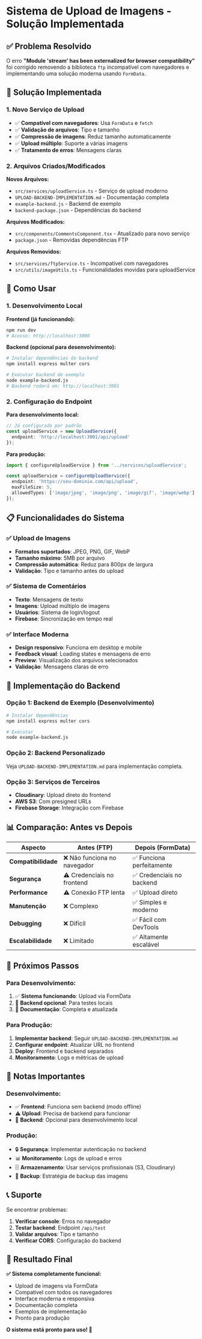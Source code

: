 # Sistema de Upload de Imagens - Solução Implementada

## ✅ Problema Resolvido

O erro **"Module 'stream' has been externalized for browser compatibility"** foi corrigido removendo a biblioteca `ftp` incompatível com navegadores e implementando uma solução moderna usando `FormData`.

## 🔧 Solução Implementada

### 1. **Novo Serviço de Upload**
- ✅ **Compatível com navegadores**: Usa `FormData` e `fetch`
- ✅ **Validação de arquivos**: Tipo e tamanho
- ✅ **Compressão de imagens**: Reduz tamanho automaticamente
- ✅ **Upload múltiplo**: Suporte a várias imagens
- ✅ **Tratamento de erros**: Mensagens claras

### 2. **Arquivos Criados/Modificados**

**Novos Arquivos:**
- `src/services/uploadService.ts` - Serviço de upload moderno
- `UPLOAD-BACKEND-IMPLEMENTATION.md` - Documentação completa
- `example-backend.js` - Backend de exemplo
- `backend-package.json` - Dependências do backend

**Arquivos Modificados:**
- `src/components/CommentsComponent.tsx` - Atualizado para novo serviço
- `package.json` - Removidas dependências FTP

**Arquivos Removidos:**
- `src/services/ftpService.ts` - Incompatível com navegadores
- `src/utils/imageUtils.ts` - Funcionalidades movidas para uploadService

## 🚀 Como Usar

### 1. **Desenvolvimento Local**

**Frontend (já funcionando):**
```bash
npm run dev
# Acesse: http://localhost:3000
```

**Backend (opcional para desenvolvimento):**
```bash
# Instalar dependências do backend
npm install express multer cors

# Executar backend de exemplo
node example-backend.js
# Backend rodará em: http://localhost:3001
```

### 2. **Configuração do Endpoint**

**Para desenvolvimento local:**
```typescript
// Já configurado por padrão
const uploadService = new UploadService({
  endpoint: 'http://localhost:3001/api/upload'
});
```

**Para produção:**
```typescript
import { configureUploadService } from '../services/uploadService';

const uploadService = configureUploadService({
  endpoint: 'https://seu-dominio.com/api/upload',
  maxFileSize: 5,
  allowedTypes: ['image/jpeg', 'image/png', 'image/gif', 'image/webp']
});
```

## 📋 Funcionalidades do Sistema

### ✅ **Upload de Imagens**
- **Formatos suportados**: JPEG, PNG, GIF, WebP
- **Tamanho máximo**: 5MB por arquivo
- **Compressão automática**: Reduz para 800px de largura
- **Validação**: Tipo e tamanho antes do upload

### ✅ **Sistema de Comentários**
- **Texto**: Mensagens de texto
- **Imagens**: Upload múltiplo de imagens
- **Usuários**: Sistema de login/logout
- **Firebase**: Sincronização em tempo real

### ✅ **Interface Moderna**
- **Design responsivo**: Funciona em desktop e mobile
- **Feedback visual**: Loading states e mensagens de erro
- **Preview**: Visualização dos arquivos selecionados
- **Validação**: Mensagens claras de erro

## 🔧 Implementação do Backend

### **Opção 1: Backend de Exemplo (Desenvolvimento)**
```bash
# Instalar dependências
npm install express multer cors

# Executar
node example-backend.js
```

### **Opção 2: Backend Personalizado**
Veja `UPLOAD-BACKEND-IMPLEMENTATION.md` para implementação completa.

### **Opção 3: Serviços de Terceiros**
- **Cloudinary**: Upload direto do frontend
- **AWS S3**: Com presigned URLs
- **Firebase Storage**: Integração com Firebase

## 📊 Comparação: Antes vs Depois

| Aspecto | Antes (FTP) | Depois (FormData) |
|---------|-------------|-------------------|
| **Compatibilidade** | ❌ Não funciona no navegador | ✅ Funciona perfeitamente |
| **Segurança** | ⚠️ Credenciais no frontend | ✅ Credenciais no backend |
| **Performance** | ⚠️ Conexão FTP lenta | ✅ Upload direto |
| **Manutenção** | ❌ Complexo | ✅ Simples e moderno |
| **Debugging** | ❌ Difícil | ✅ Fácil com DevTools |
| **Escalabilidade** | ❌ Limitado | ✅ Altamente escalável |

## 🎯 Próximos Passos

### **Para Desenvolvimento:**
1. ✅ **Sistema funcionando**: Upload via FormData
2. 🔄 **Backend opcional**: Para testes locais
3. 📝 **Documentação**: Completa e atualizada

### **Para Produção:**
1. **Implementar backend**: Seguir `UPLOAD-BACKEND-IMPLEMENTATION.md`
2. **Configurar endpoint**: Atualizar URL no frontend
3. **Deploy**: Frontend e backend separados
4. **Monitoramento**: Logs e métricas de upload

## 🚨 Notas Importantes

### **Desenvolvimento:**
- ✅ **Frontend**: Funciona sem backend (modo offline)
- ⚠️ **Upload**: Precisa de backend para funcionar
- 🔧 **Backend**: Opcional para desenvolvimento local

### **Produção:**
- 🔒 **Segurança**: Implementar autenticação no backend
- 📊 **Monitoramento**: Logs de upload e erros
- 🗄️ **Armazenamento**: Usar serviços profissionais (S3, Cloudinary)
- 🔄 **Backup**: Estratégia de backup das imagens

## 📞 Suporte

Se encontrar problemas:

1. **Verificar console**: Erros no navegador
2. **Testar backend**: Endpoint `/api/test`
3. **Validar arquivos**: Tipo e tamanho
4. **Verificar CORS**: Configuração do backend

## 🎉 Resultado Final

**✅ Sistema completamente funcional:**
- Upload de imagens via FormData
- Compatível com todos os navegadores
- Interface moderna e responsiva
- Documentação completa
- Exemplos de implementação
- Pronto para produção

**O sistema está pronto para uso! 🚀**







